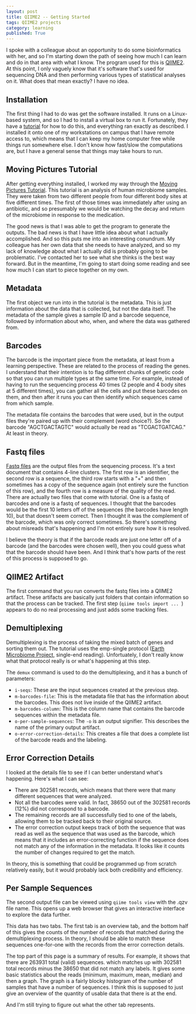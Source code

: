 ```yaml
---
layout: post
title: QIIME2 -- Getting Started
tags: QIIME2 projects
category: learning
published: True
---
```


I spoke with a colleague about an opportunity to do some bioinformatics with her, and so I'm starting down the path of seeing how much I can learn and do in that area with what I know. The program used for this is [QIIME2](https://qiime2.org/). At this point, I only vaguely know that it's software that's used for sequencing DNA and then performing various types of statistical analyses on it. What does that mean exactly? I have no idea.

## Installation

The first thing I had to do was get the software installed. It runs on a Linux-based system, and so I had to install a virtual box to run it. Fortunately, they have a [tutorial](https://docs.qiime2.org/2020.2/install/virtual/virtualbox/) for how to do this, and everything ran exactly as described. I installed it onto one of my workstations on campus that I have remote access to, which means that I can keep my home computer free while things run somewhere else. I don't know how fast/slow the computations are, but I have a general sense that things may take hours to run.

## Moving Pictures Tutorial

After getting everything installed, I worked my way through the [Moving Pictures Tutorial](https://docs.qiime2.org/2020.2/tutorials/moving-pictures/). This tutorial is an analysis of human microbiome samples. They were taken from two different people from four different body sites at five different times. The first of those times was immediately after using an antibiotic, and so presumably we would be watching the decay and return of the microbiome in response to the medication.

The good news is that I was able to get the program to generate the outputs. The bad news is that I have little idea about what I actually accomplished. And so this puts me into an interesting conundrum. My colleague has her own data that she needs to have analyzed, and so my lack of knowledge about what I actually did is probably going to be problematic. I've contacted her to see what she thinks is the best way forward. But in the meantime, I'm going to start doing some reading and see how much I can start to piece together on my own.

## Metadata

The first object we run into in the tutorial is the metadata. This is just information about the data that is collected, but not the data itself. The metadata of the sample gives a sample ID and a barcode sequence, followed by information about who, when, and where the data was gathered from.

## Barcodes

The barcode is the important piece from the metadata, at least from a learning perspective. These are related to the process of reading the genes. I understand that their intention is to flag different chunks of genetic code so that you can run multiple types at the same time. For example, instead of having to run the sequencing process 40 times (2 people and 4 body sites at 5 different times), you can gather all the cells and put these barcodes on them, and then after it runs you can then identify which sequences came from which sample.

The metadata file contains the barcodes that were used, but in the output files they're paired up with their complement (word choice?). So the barcode "AGCTGACTAGTC" would actually be read as "TCGACTGATCAG." At least in theory.

## Fastq files

[Fastq files](https://en.wikipedia.org/wiki/FASTQ_format) are the output files from the sequencing process. It's a text document that contains 4-line clusters. The first row is an identifier, the second row is a sequence, the third row starts with a "+" and then sometimes has a copy of the sequence again (not entirely sure the function of this row), and the fourth row is a measure of the quality of the read. There are actually two files that come with tutorial. One is a fastq of barcodes and one is a fastq of sequences. I thought that the barcodes would be the first 10 letters off of the sequences (the barcodes have length 10), but that doesn't seem correct. Then I thought it was the complement of the barcode, which was only correct sometimes. So there's something about misreads that's happening and I'm not entirely sure how it is resolved.

I believe the theory is that if the barcode reads are just one letter off of a barcode (and the barcodes were chosen well), then you could guess what that the barcode should have been. And I think that's how parts of the rest of this process is supposed to go.

## QIIME2 Artifact

The first command that you run converts the fastq files into a QIIME2 artifact. These artifacts are basically just folders that contain information so that the process can be tracked. The first step (```qiime tools import ... ```) appears to do no real processing and just adds some tracking files.

## Demultiplexing

Demultiplexing is the process of taking the mixed batch of genes and sorting them out. The tutorial uses the emp-single protocol ([Earth Microbiome Project](https://earthmicrobiome.org/), single-end reading). Unfortuately, I don't really know what that protocol really is or what's happening at this step.

The ```demux``` command is used to do the demultiplexing, and it has a bunch of parameters:
- ```i-seqs```: These are the input sequences created at the previous step.
- ```m-barcodes-file```: This is the metadata file that has the information about the barcodes. This does not live inside of the QIIME2 artifact.
- ```m-barcodes-column```: This is the column name that contains the barcode sequences within the metadata file.
- ```o-per-sample-sequences```: The ```-o``` is an output signifier. This describes the name of the primary output artifact.
- ```o-error-correction-details```: This creates a file that does a complete list of the barcode reads and the labeling.

## Error Correction Details

I looked at the details file to see if I can better understand what's happening. Here's what I can see:
- There are 302581 records, which means that there were that many different sequences that were analyzed.
- Not all the barcodes were valid. In fact, 38650 out of the 302581 records (12%) did not correspond to a barcode.
- The remaining records are all successfully tied to one of the labels, allowing them to be tracked back to their original source.
- The error correction output keeps track of both the sequence that was read as well as the sequence that was used as the barcode, which means that it includes an error-correcting function if the sequence does not match any of the information in the metadata. It looks like it counts the number of changes required to get the match.

In theory, this is something that could be programmed up from scratch relatively easily, but it would probably lack both credibility and efficiency.

## Per Sample Sequences

The second output file can be viewed using ```qiime tools view``` with the .qzv file name. This opens up a web browser that gives an interactive interface to explore the data further.

This data has two tabs. The first tab is an overview tab, and the bottom half of this gives the counts of the number of records that matched during the demultiplexing process. In theory, I should be able to match these sequences one-for-one with the records from the error correction details.

The top part of this page is a summary of results. For example, it shows that there are 263931 total (valid) sequences. which matches up with 302581 total records minus the 38650 that did not match any labels. It gives some basic statistics about the reads (minimum, maximum, mean, median) and then a graph. The graph is a fairly blocky histogram of the number of samples that have a number of sequences. I think this is supposed to just give an overview of the quantity of usable data that there is at the end.

And I'm still trying to figure out what the other tab represents.
